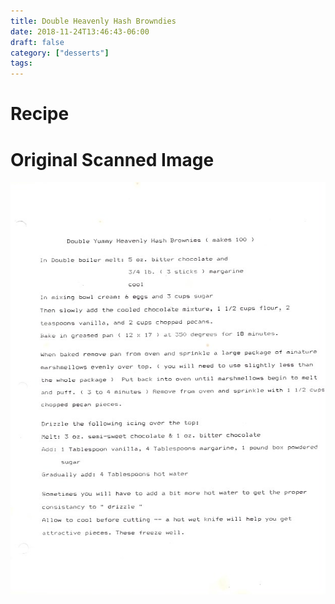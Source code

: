 ```yaml
---
title: Double Heavenly Hash Browndies
date: 2018-11-24T13:46:43-06:00
draft: false
category: ["desserts"]
tags:
---
```


# Recipe

# Original Scanned Image

![](/desserts/double-heavenly-hash-browndies.png)